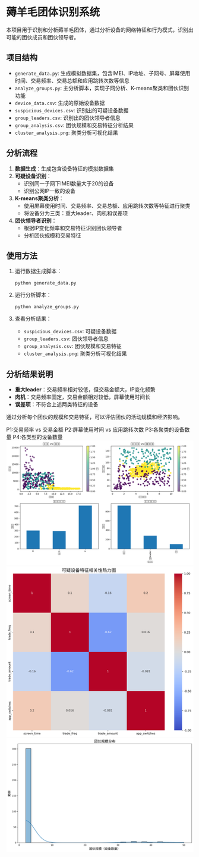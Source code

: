 # 薅羊毛团体识别系统

本项目用于识别和分析薅羊毛团体，通过分析设备的网络特征和行为模式，识别出可能的团伙成员和团伙领导者。

## 项目结构

- `generate_data.py`: 生成模拟数据集，包含IMEI、IP地址、子网号、屏幕使用时间、交易频率、交易总额和应用跳转次数等信息
- `analyze_groups.py`: 主分析脚本，实现子网分析、K-means聚类和团伙识别功能
- `device_data.csv`: 生成的原始设备数据
- `suspicious_devices.csv`: 识别出的可疑设备数据
- `group_leaders.csv`: 识别出的团伙领导者信息
- `group_analysis.csv`: 团伙规模和交易特征分析结果
- `cluster_analysis.png`: 聚类分析可视化结果

## 分析流程

1. **数据生成**：生成包含设备特征的模拟数据集
2. **可疑设备识别**：
   - 识别同一子网下IMEI数量大于20的设备
   - 识别公网IP一致的设备
3. **K-means聚类分析**：
   - 使用屏幕使用时间、交易频率、交易总额、应用跳转次数等特征进行聚类
   - 将设备分为三类：重大leader、肉机和误差项
4. **团伙领导者识别**：
   - 根据IP变化频率和交易特征识别团伙领导者
   - 分析团伙规模和交易特征

## 使用方法

1. 运行数据生成脚本：
   ```
   python generate_data.py
   ```

2. 运行分析脚本：
   ```
   python analyze_groups.py
   ```

3. 查看分析结果：
   - `suspicious_devices.csv`: 可疑设备数据
   - `group_leaders.csv`: 团伙领导者信息
   - `group_analysis.csv`: 团伙规模和交易特征
   - `cluster_analysis.png`: 聚类分析可视化结果

## 分析结果说明

- **重大leader**：交易频率相对较低，但交易金额大，IP变化频繁
- **肉机**：交易频率固定，交易金额相对较低，屏幕使用时间长
- **误差项**：不符合上述两类特征的设备

通过分析每个团伙的规模和交易特征，可以评估团伙的活动规模和经济影响。

P1:交易频率 vs 交易金额
P2:屏幕使用时间 vs 应用跳转次数
P3:各聚类的设备数量
P4:各类型的设备数量
![聚类分析可视化结果](./result/cluster_analysis.png)
![聚类分析可视化结果](./result/visualization/feature_correlation.png)
![聚类分析可视化结果](./result/visualization/group_size_distribution.png)
